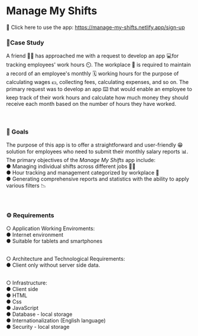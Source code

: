 # Manage My Shifts
🌠 Click here to use the app: https://manage-my-shifts.netlify.app/sign-up

### 📄Case Study
A friend 🙍‍♂️ has approached me with a request to develop an app 💻for tracking employees' work hours ⏲️. The workplace 🏢 is required to maintain a record of an employee's monthly 🗓️ working hours for the purpose of calculating wages 💵, collecting fees, calculating expenses, and so on. The primary request was to develop an app ⌨️ that would enable an employee to keep track of their work hours and calculate how much money they should receive each month based on the number of hours they have worked.
<br><br><br>

### 🎯 Goals
The purpose of this app is to offer a straightforward and user-friendly 😁 solution for employees who need to submit their monthly salary reports 📊. The primary objectives of the _Manage My Shifts_ app include:<br>
● Managing individual shifts across different jobs 👨‍🏭<br>
● Hour tracking and management categorized by workplace 🏢<br>
● Generating comprehensive reports and statistics with the ability to apply various filters 📉
<br><br><br>

### ⚙️ Requirements
○ Application Working Enviroments:<br>
  ● Internet environment<br>
  ● Suitable for tablets and smartphones <br><br>

○ Architecture and Technological Requirements:<br>
  ● Client only without server side data.<br><br>

○ Infrastructure: <br>
  ● Client side <br>
  ● HTML <br>
  ● Css <br>
  ● JavaScript <br>
  ● Database - local storage <br>
  ● Internationalization (English language)<br>
  ● Security - local storage
